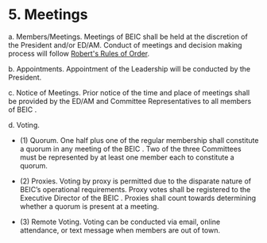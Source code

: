 # 5. Meetings

a. Members/Meetings.  Meetings of BEIC shall be held at the discretion of the President and/or ED/AM.  Conduct of meetings and decision making process will follow [Robert's Rules of Order](https://en.wikipedia.org/wiki/Robert's_Rules_of_Order).
 
b. Appointments.  Appointment of the Leadership will be conducted by the President.
 
c. Notice of Meetings.  Prior notice of the time and place of meetings shall be provided by the ED/AM and Committee Representatives to all members of BEIC .
 
d. Voting.
 
  * (1) Quorum.  One half plus one of the regular membership shall constitute a quorum in any meeting of the BEIC .   Two of the three Committees must be represented by at least one member each to constitute a quorum.
 
  * (2) Proxies.  Voting by proxy is permitted due to the disparate nature of BEIC’s operational requirements.  Proxy votes shall be registered to the Executive Director of the BEIC .  Proxies shall count towards determining whether a quorum is present at a meeting. 
 
  * (3) Remote Voting.  Voting can be conducted via email, online attendance, or text message when members are out of town.  
